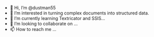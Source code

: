 - 👋 Hi, I’m @dustman55
- 👀 I’m interested in turning complex documents into structured data.
- 🌱 I’m currently learning Textricator and SSIS...
- 💞️ I’m looking to collaborate on ...
- 📫 How to reach me ...

<!---
dustman55/dustman55 is a ✨ special ✨ repository because its `README.md` (this file) appears on your GitHub profile.
You can click the Preview link to take a look at your changes.
--->

